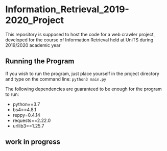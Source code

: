 # Information_Retrieval_2019-2020_Project
This repository is supposed to host the code for a web crawler project, developed for the course of Information Retrieval held at UniTS during 2019/2020 academic year

## Running the Program
If you wish to run the program, just place yourself in the project directory and type on the command line:
`python3 main.py`

The following dependencies are guaranteed to be enough for the program to run:
* python==3.7
* bs4==4.8.1
* reppy=0.4.14
* requests==2.22.0
* urllib3==1.25.7

## work in progress

